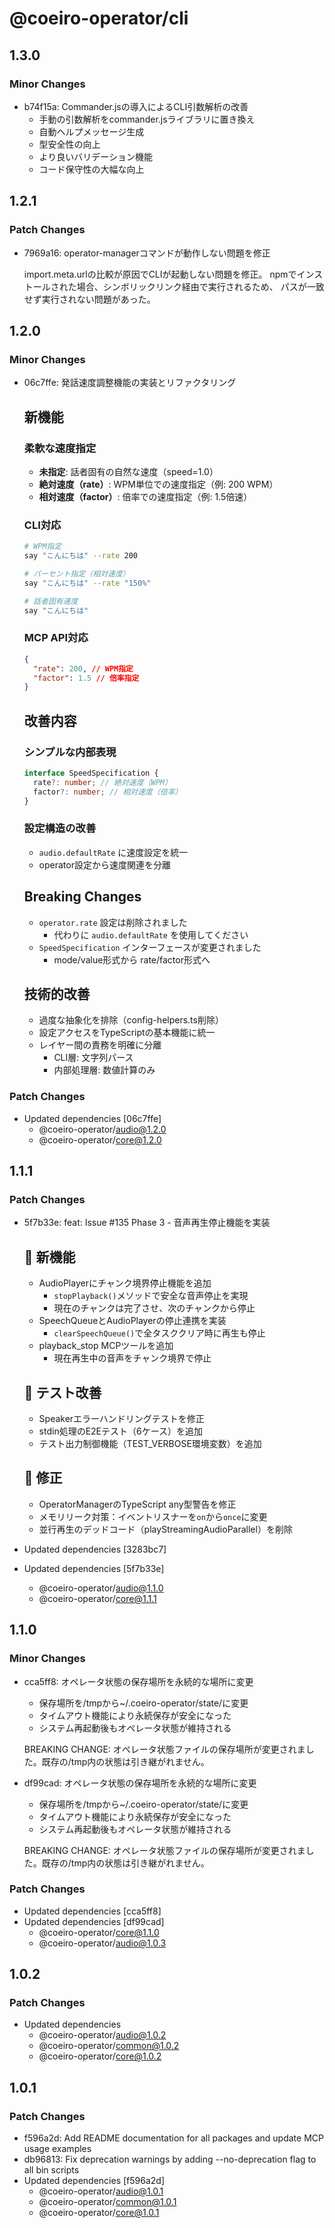 # @coeiro-operator/cli

## 1.3.0

### Minor Changes

- b74f15a: Commander.jsの導入によるCLI引数解析の改善
  - 手動の引数解析をcommander.jsライブラリに置き換え
  - 自動ヘルプメッセージ生成
  - 型安全性の向上
  - より良いバリデーション機能
  - コード保守性の大幅な向上

## 1.2.1

### Patch Changes

- 7969a16: operator-managerコマンドが動作しない問題を修正

  import.meta.urlの比較が原因でCLIが起動しない問題を修正。
  npmでインストールされた場合、シンボリックリンク経由で実行されるため、
  パスが一致せず実行されない問題があった。

## 1.2.0

### Minor Changes

- 06c7ffe: 発話速度調整機能の実装とリファクタリング

  ## 新機能

  ### 柔軟な速度指定
  - **未指定**: 話者固有の自然な速度（speed=1.0）
  - **絶対速度（rate）**: WPM単位での速度指定（例: 200 WPM）
  - **相対速度（factor）**: 倍率での速度指定（例: 1.5倍速）

  ### CLI対応

  ```bash
  # WPM指定
  say "こんにちは" --rate 200

  # パーセント指定（相対速度）
  say "こんにちは" --rate "150%"

  # 話者固有速度
  say "こんにちは"
  ```

  ### MCP API対応

  ```json
  {
    "rate": 200, // WPM指定
    "factor": 1.5 // 倍率指定
  }
  ```

  ## 改善内容

  ### シンプルな内部表現

  ```typescript
  interface SpeedSpecification {
    rate?: number; // 絶対速度（WPM）
    factor?: number; // 相対速度（倍率）
  }
  ```

  ### 設定構造の改善
  - `audio.defaultRate` に速度設定を統一
  - operator設定から速度関連を分離

  ## Breaking Changes
  - `operator.rate` 設定は削除されました
    - 代わりに `audio.defaultRate` を使用してください
  - `SpeedSpecification` インターフェースが変更されました
    - mode/value形式から rate/factor形式へ

  ## 技術的改善
  - 過度な抽象化を排除（config-helpers.ts削除）
  - 設定アクセスをTypeScriptの基本機能に統一
  - レイヤー間の責務を明確に分離
    - CLI層: 文字列パース
    - 内部処理層: 数値計算のみ

### Patch Changes

- Updated dependencies [06c7ffe]
  - @coeiro-operator/audio@1.2.0
  - @coeiro-operator/core@1.2.0

## 1.1.1

### Patch Changes

- 5f7b33e: feat: Issue #135 Phase 3 - 音声再生停止機能を実装

  ## 🎯 新機能
  - AudioPlayerにチャンク境界停止機能を追加
    - `stopPlayback()`メソッドで安全な音声停止を実現
    - 現在のチャンクは完了させ、次のチャンクから停止
  - SpeechQueueとAudioPlayerの停止連携を実装
    - `clearSpeechQueue()`で全タスククリア時に再生も停止
  - playback_stop MCPツールを追加
    - 現在再生中の音声をチャンク境界で停止

  ## 🧪 テスト改善
  - Speakerエラーハンドリングテストを修正
  - stdin処理のE2Eテスト（6ケース）を追加
  - テスト出力制御機能（TEST_VERBOSE環境変数）を追加

  ## 🐛 修正
  - OperatorManagerのTypeScript any型警告を修正
  - メモリリーク対策：イベントリスナーを`on`から`once`に変更
  - 並行再生のデッドコード（playStreamingAudioParallel）を削除

- Updated dependencies [3283bc7]
- Updated dependencies [5f7b33e]
  - @coeiro-operator/audio@1.1.0
  - @coeiro-operator/core@1.1.1

## 1.1.0

### Minor Changes

- cca5ff8: オペレータ状態の保存場所を永続的な場所に変更
  - 保存場所を/tmpから~/.coeiro-operator/state/に変更
  - タイムアウト機能により永続保存が安全になった
  - システム再起動後もオペレータ状態が維持される

  BREAKING CHANGE: オペレータ状態ファイルの保存場所が変更されました。既存の/tmp内の状態は引き継がれません。

- df99cad: オペレータ状態の保存場所を永続的な場所に変更
  - 保存場所を/tmpから~/.coeiro-operator/state/に変更
  - タイムアウト機能により永続保存が安全になった
  - システム再起動後もオペレータ状態が維持される

  BREAKING CHANGE: オペレータ状態ファイルの保存場所が変更されました。既存の/tmp内の状態は引き継がれません。

### Patch Changes

- Updated dependencies [cca5ff8]
- Updated dependencies [df99cad]
  - @coeiro-operator/core@1.1.0
  - @coeiro-operator/audio@1.0.3

## 1.0.2

### Patch Changes

- Updated dependencies
  - @coeiro-operator/audio@1.0.2
  - @coeiro-operator/common@1.0.2
  - @coeiro-operator/core@1.0.2

## 1.0.1

### Patch Changes

- f596a2d: Add README documentation for all packages and update MCP usage examples
- db96813: Fix deprecation warnings by adding --no-deprecation flag to all bin scripts
- Updated dependencies [f596a2d]
  - @coeiro-operator/audio@1.0.1
  - @coeiro-operator/common@1.0.1
  - @coeiro-operator/core@1.0.1
